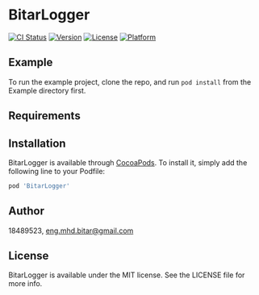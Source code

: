 # BitarLogger

[![CI Status](https://img.shields.io/travis/18489523/BitarLogger.svg?style=flat)](https://travis-ci.org/18489523/BitarLogger)
[![Version](https://img.shields.io/cocoapods/v/BitarLogger.svg?style=flat)](https://cocoapods.org/pods/BitarLogger)
[![License](https://img.shields.io/cocoapods/l/BitarLogger.svg?style=flat)](https://cocoapods.org/pods/BitarLogger)
[![Platform](https://img.shields.io/cocoapods/p/BitarLogger.svg?style=flat)](https://cocoapods.org/pods/BitarLogger)

## Example

To run the example project, clone the repo, and run `pod install` from the Example directory first.

## Requirements

## Installation

BitarLogger is available through [CocoaPods](https://cocoapods.org). To install
it, simply add the following line to your Podfile:

```ruby
pod 'BitarLogger'
```

## Author

18489523, eng.mhd.bitar@gmail.com

## License

BitarLogger is available under the MIT license. See the LICENSE file for more info.
